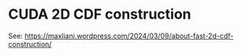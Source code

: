 # CUDA 2D CDF construction

See: https://maxliani.wordpress.com/2024/03/09/about-fast-2d-cdf-construction/